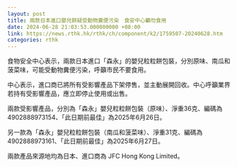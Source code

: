```yaml
---
layout: post
title: 兩款日本進口嬰兒餅疑受動物糞便污染　食安中心籲勿食用
date: 2024-06-28 21:03:53.000000000 +08:00
link: https://news.rthk.hk/rthk/ch/component/k2/1759507-20240628.htm
categories: rthk
---
```


食物安全中心表示，兩款日本進口「森永」的嬰兒粒粒餅包裝，分別原味、南瓜和菠菜味，可能受動物糞便污染，呼籲市民不要食用。

中心表示，進口商已將所有受影響產品下架停售，並主動展開回收。中心呼籲業界若持有受影響產品，應立即停止使用或出售。

兩款受影響產品，分別為「森永」嬰兒粒粒餅包裝（原味）、淨重36克、編碼為4902888973154、「此日期前最佳」為2025年6月26日。

另一款為「森永」嬰兒粒粒餅包裝（南瓜和菠菜味）、淨重31克、編碼為4902888973161、「此日期前最佳」為2025年6月27日。

兩款產品來源地均為日本、進口商為 JFC Hong Kong Limited。
